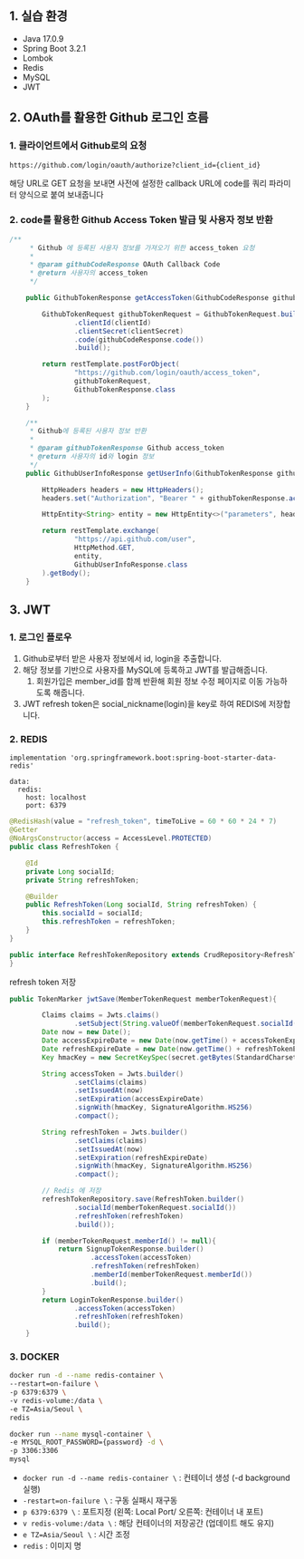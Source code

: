 ## 1. 실습 환경

- Java 17.0.9
- Spring Boot 3.2.1
- Lombok
- Redis
- MySQL
- JWT

## 2. OAuth를 활용한 Github 로그인 흐름

### 1. 클라이언트에서 Github로의 요청

`https://github.com/login/oauth/authorize?client_id={client_id}`

해당 URL로 GET 요청을 보내면 사전에 설정한 callback URL에 code를 쿼리 파라미터 양식으로 붙여 보내줍니다

### 2. code를 활용한 Github Access Token 발급 및 사용자 정보 반환

```java
/**
     * Github 에 등록된 사용자 정보를 가져오기 위한 access_token 요청
     *
     * @param githubCodeResponse OAuth Callback Code
     * @return 사용자의 access_token
     */

    public GithubTokenResponse getAccessToken(GithubCodeResponse githubCodeResponse) {

        GithubTokenRequest githubTokenRequest = GithubTokenRequest.builder()
                .clientId(clientId)
                .clientSecret(clientSecret)
                .code(githubCodeResponse.code())
                .build();

        return restTemplate.postForObject(
                "https://github.com/login/oauth/access_token",
                githubTokenRequest,
                GithubTokenResponse.class
        );
    }

    /**
     * Github에 등록된 사용자 정보 반환
     *
     * @param githubTokenResponse Github access_token
     * @return 사용자의 id와 login 정보
     */
    public GithubUserInfoResponse getUserInfo(GithubTokenResponse githubTokenResponse) {

        HttpHeaders headers = new HttpHeaders();
        headers.set("Authorization", "Bearer " + githubTokenResponse.accessToken());

        HttpEntity<String> entity = new HttpEntity<>("parameters", headers);

        return restTemplate.exchange(
                "https://api.github.com/user",
                HttpMethod.GET,
                entity,
                GithubUserInfoResponse.class
        ).getBody();
    }
```

## 3. JWT

### 1. 로그인 플로우

1. Github로부터 받은 사용자 정보에서 id, login을 추출합니다.
2. 해당 정보를 기반으로 사용자를 MySQL에 등록하고 JWT를 발급해줍니다.
    1. 회원가입은 member_id를 함께 반환해 회원 정보 수정 페이지로 이동 가능하도록 해줍니다.
3. JWT refresh token은 social_nickname(login)을 key로 하여 REDIS에 저장합니다.

### 2. REDIS

`implementation 'org.springframework.boot:spring-boot-starter-data-redis'`

```
data:
  redis:
    host: localhost
    port: 6379

```

```java
@RedisHash(value = "refresh_token", timeToLive = 60 * 60 * 24 * 7)
@Getter
@NoArgsConstructor(access = AccessLevel.PROTECTED)
public class RefreshToken {

    @Id
    private Long socialId;
    private String refreshToken;

    @Builder
    public RefreshToken(Long socialId, String refreshToken) {
        this.socialId = socialId;
        this.refreshToken = refreshToken;
    }
}

public interface RefreshTokenRepository extends CrudRepository<RefreshToken, Long> {
}
```

refresh token 저장

```java
public TokenMarker jwtSave(MemberTokenRequest memberTokenRequest){

        Claims claims = Jwts.claims()
                .setSubject(String.valueOf(memberTokenRequest.socialId()));
        Date now = new Date();
        Date accessExpireDate = new Date(now.getTime() + accessTokenExpiration);
        Date refreshExpireDate = new Date(now.getTime() + refreshTokenExpiration);
        Key hmacKey = new SecretKeySpec(secret.getBytes(StandardCharsets.UTF_8), SignatureAlgorithm.HS256.getJcaName());

        String accessToken = Jwts.builder()
                .setClaims(claims)
                .setIssuedAt(now)
                .setExpiration(accessExpireDate)
                .signWith(hmacKey, SignatureAlgorithm.HS256)
                .compact();

        String refreshToken = Jwts.builder()
                .setClaims(claims)
                .setIssuedAt(now)
                .setExpiration(refreshExpireDate)
                .signWith(hmacKey, SignatureAlgorithm.HS256)
                .compact();

        // Redis 에 저장
        refreshTokenRepository.save(RefreshToken.builder()
                .socialId(memberTokenRequest.socialId())
                .refreshToken(refreshToken)
                .build());

        if (memberTokenRequest.memberId() != null){
            return SignupTokenResponse.builder()
                    .accessToken(accessToken)
                    .refreshToken(refreshToken)
                    .memberId(memberTokenRequest.memberId())
                    .build();
        }
        return LoginTokenResponse.builder()
                .accessToken(accessToken)
                .refreshToken(refreshToken)
                .build();
    }
```

### 3. DOCKER

```bash
docker run -d --name redis-container \
--restart=on-failure \
-p 6379:6379 \
-v redis-volume:/data \
-e TZ=Asia/Seoul \
redis
```

```bash
docker run --name mysql-container \
-e MYSQL_ROOT_PASSWORD={password} -d \
-p 3306:3306
mysql
```

- `docker run -d --name redis-container \` : 컨테이너 생성 (-d background 실행)
- `-restart=on-failure \` : 구동 실패시 재구동
- `p 6379:6379 \` : 포트지정 (왼쪽: Local Port/ 오른쪽: 컨테이너 내 포트)
- `v redis-volume:/data \` : 해당 컨테이너의 저장공간 (업데이트 해도 유지)
- `e TZ=Asia/Seoul \` : 시간 조정
- `redis` : 이미지 명
